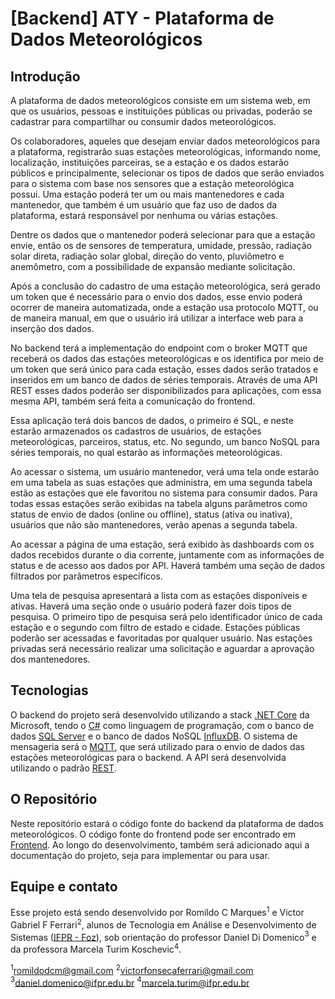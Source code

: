 # [Backend] ATY - Plataforma de Dados Meteorológicos

## Introdução

A plataforma de dados meteorológicos consiste em um sistema web, em que os usuários, pessoas e instituições públicas ou privadas, poderão se cadastrar para compartilhar ou consumir dados meteorológicos.

Os colaboradores, aqueles que desejam enviar dados meteorológicos para a plataforma, registrarão suas estações meteorológicas, informando nome, localização, instituições parceiras, se a estação e os dados estarão públicos e principalmente, selecionar os tipos de dados que serão enviados para o sistema com base nos sensores que a estação meteorológica possui. Uma estação poderá ter um ou mais mantenedores e cada mantenedor, que também é um usuário que faz uso de dados da plataforma, estará responsável por nenhuma ou várias estações.

Dentre os dados que o mantenedor poderá selecionar para que a estação envie, então os de sensores de temperatura, umidade, pressão, radiação solar direta, radiação solar global, direção do vento, pluviômetro e anemômetro, com a possibilidade de expansão mediante solicitação.

Após a conclusão do cadastro de uma estação meteorológica, será gerado um token que é necessário para o envio dos dados, esse envio poderá ocorrer de maneira automatizada, onde a estação usa protocolo MQTT, ou de maneira manual, em que o usuário irá utilizar a interface web para a inserção dos dados.

No backend terá a implementação do endpoint com o broker MQTT que receberá os dados das estações meteorológicas e os identifica por meio de um token que será único para cada estação, esses dados serão tratados e inseridos em um banco de dados de séries temporais. Através de uma API REST esses dados poderão ser disponibilizados para aplicações, com essa mesma API, também será feita a comunicação do frontend.

Essa aplicação terá dois bancos de dados, o primeiro é SQL, e neste estarão armazenados os cadastros de usuários, de estações meteorológicas, parceiros, status, etc. No segundo, um banco NoSQL para séries temporais, no qual estarão as informações meteorológicas.

Ao acessar o sistema, um usuário mantenedor, verá uma tela onde estarão em uma tabela as suas estações que administra, em uma segunda tabela estão as estações que ele favoritou no sistema para consumir dados. Para todas essas estações serão exibidas na tabela alguns parâmetros como status de envio de dados (online ou offline), status (ativa ou inativa), usuários que não são mantenedores, verão apenas a segunda tabela.

Ao acessar a página de uma estação, será exibido às dashboards com os dados recebidos durante o dia corrente, juntamente com as informações de status e de acesso aos dados por API. Haverá também uma seção de dados filtrados por parâmetros específicos.

Uma tela de pesquisa apresentará a lista com as estações disponíveis e ativas. Haverá uma seção onde o usuário poderá fazer dois tipos de pesquisa. O primeiro tipo de pesquisa será pelo identificador único de cada estação e o segundo com filtro de estado e cidade. Estações públicas poderão ser acessadas e favoritadas por qualquer usuário. Nas estações privadas será necessário realizar uma solicitação e aguardar a aprovação dos mantenedores.

## Tecnologias

O backend do projeto será desenvolvido utilizando a stack [.NET Core](https://learn.microsoft.com/pt-br/dotnet/core/introduction) da Microsoft, tendo o [C#](https://learn.microsoft.com/pt-br/dotnet/csharp/tour-of-csharp/) como linguagem de programação, com o banco de dados [SQL Server](https://www.microsoft.com/pt-br/sql-server/sql-server-downloads) e o banco de dados NoSQL [InfluxDB](https://www.influxdata.com/products/influxdb-overview/). O sistema de mensageria será o [MQTT](https://mqtt.org/), que será utilizado para o envio de dados das estações meteorológicas para o backend. A API será desenvolvida utilizando o padrão [REST](https://www.redhat.com/pt-br/topics/api/what-is-a-rest-api).

## O Repositório

Neste repositório estará o código fonte do backend da plataforma de dados meteorológicos. O código fonte do frontend pode ser encontrado em [Frontend](https://github.com/aty-plataforma-dados-meteorologicos/aty-frontend). Ao longo do desenvolvimento, também será adicionado aqui a documentação do projeto, seja para implementar ou para usar.

## Equipe e contato

Esse projeto está sendo desenvolvido por Romildo C Marques$^1$ e Victor Gabriel F Ferrari$^2$, alunos de Tecnologia em Análise e Desenvolvimento de Sistemas ([IFPR - Foz](https://ifpr.edu.br/foz-do-iguacu/superior/tecnologia-em-analise-e-desenvolvimento-de-sistemas-superior/)), sob orientação do professor Daniel Di Domenico$^3$ e da professora Marcela Turim Koschevic$^4$.

$^1$romildodcm@gmail.com
$^2$victorfonsecaferrari@gmail.com 
$^3$daniel.domenico@ifpr.edu.br
$^4$marcela.turim@ifpr.edu.br
